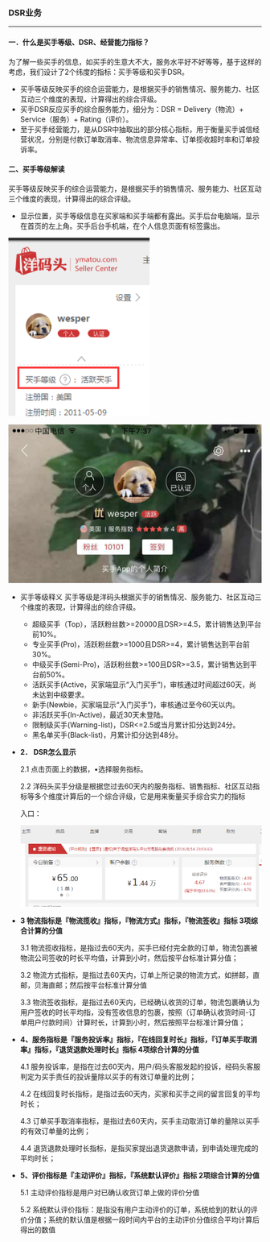 ### DSR业务

---

#### 一．什么是买手等级、DSR、经营能力指标？

为了解一些买手的信息，如买手的生意大不大，服务水平好不好等等，基于这样的考虑，我们设计了2个纬度的指标：买手等级和买手DSR。
* 买手等级反映买手的综合运营能力，是根据买手的销售情况、服务能力、社区互动三个维度的表现，计算得出的综合评级。
* 买手DSR反应买手的综合服务能力，细分为：DSR = Delivery（物流）+ Service（服务）+ Rating（评价）。
* 至于买手经营能力，是从DSR中抽取出的部分核心指标，用于衡量买手诚信经营状况，分别是付款订单取消率、物流信息异常率、订单揽收超时率和订单投诉率。

#### 二、买手等级解读

买手等级反映买手的综合运营能力，是根据买手的销售情况、服务能力、社区互动三个维度的表现，计算得出的综合评级。

* 显示位置，买手等级信息在买家端和买手端都有露出。买手后台电脑端，显示在首页的左上角。买手后台手机端，在个人信息页面有标签露出。

![](/seller-platform/images/seller_level_1.png)

![](/seller-platform/images/seller_level_2.png)

* 买手等级释义
买手等级是洋码头根据买手的销售情况、服务能力、社区互动三个维度的表现，计算得出的综合评级。

  * 超级买手（Top），活跃粉丝数>=20000且DSR>=4.5，累计销售达到平台前10%。
  * 专业买手(Pro)，活跃粉丝数>=1000且DSR>=4，累计销售达到平台前30%。
  * 中级买手(Semi-Pro)，活跃粉丝数>=100且DSR>=3.5，累计销售达到平台前50%。
  * 活跃买手(Active，买家端显示“入门买手”)，审核通过时间超过60天，尚未达到中级要求。
  * 新手(Newbie，买家端显示“入门买手”)，审核通过至今60天以内。
  * 非活跃买手(In-Active)，最近30天未登陆。
  * 限制级买手(Warning-list)，DSR&lt;=2.5或当月累计扣分达到24分。
  * 黑名单买手(Black-list)，月累计扣分达到48分。


* **2． DSR怎么显示**

  2.1 点击页面上的数据，•选择服务指标。

  2.2 洋码头买手分级是根据您过去60天内的服务指标、销售指标、社区互动指标等多个维度计算后的一个综合评级，它是用来衡量买手综合实力的指标

  入口：

  ![](/seller-platform/images/DSR_1.png)

* **3 物流指标是『物流揽收』指标，『物流方式』指标，『物流签收』指标 3项综合计算的分值**

  3.1 物流揽收指标，是指过去60天内，买手已经付完全款的订单，物流包裹被物流公司签收的时长平均值，计算到小时，然后按平台标准计算分值；

  3.2 物流方式指标，是指过去60天内，订单上所记录的物流方式，如拼邮，直邮，贝海直邮；然后按平台标准计算分值

  3.3 物流签收指标，是指过去60天内，已经确认收货的订单，物流包裹确认为用户签收的时长平均指，没有签收信息的包裹，按照（订单确认收货时间-订单用户付款时间）计算时长，计算到小时，然后按照平台标准计算分值；

* **4、服务指标是『服务投诉率』指标，『在线回复时长』指标，『订单买手取消率』指标，『退货退款处理时长』指标 4项综合计算的分值**

  4.1 服务投诉率，是指在过去60天内，用户/码头客服发起的投诉，经码头客服判定为买手责任的投诉量除以买手的有效订单量的比例；

  4.2 在线回复时长指标，是指过去60天内，买家和买手之间的留言回复的平均时长；

  4.3 订单买手取消率指标，是指过去60天内，买手主动取消订单的量除以买手的有效订单量的比例；

  4.4 退货退款处理时长指标，是指买家提出退货退款申请，到申请处理完成的平均时长；

* **5、评价指标是『主动评价』指标，『系统默认评价』指标 2项综合计算的分值**

  5.1 主动评价指标是用户对已确认收货订单上做的评价分值

  5.2 系统默认评价指标：是指没有用户主动评价的订单，系统给到的默认的评价分值；系统的默认值是根据一段时间内平台的主动评价分值综合平均计算后得出的数值



